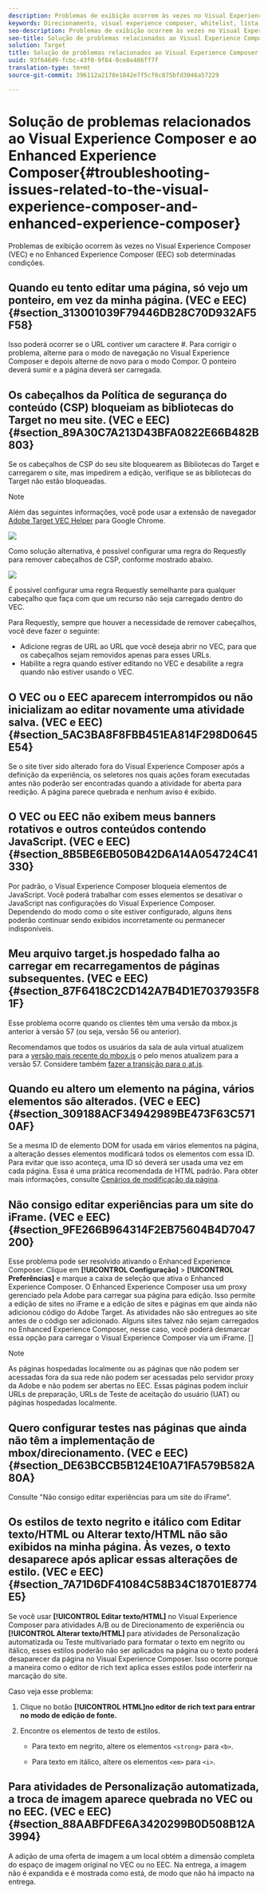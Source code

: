 ```yaml
---
description: Problemas de exibição ocorrem às vezes no Visual Experience Composer (VEC) e no Enhanced Experience Composer (EEC) sob determinadas condições.
keywords: Direcionamento, visual experience composer, whitelist, lista de permissões, enhanced visual experience composer, vec, solucionar problemas do visual experience composer, solução de problemas, eec, enhanced experience composer, tls, tls 1.2
seo-description: Problemas de exibição ocorrem às vezes no Visual Experience Composer (VEC) e no Enhanced Experience Composer (EEC) sob determinadas condições.
seo-title: Solução de problemas relacionados ao Visual Experience Composer e ao Enhanced Experience Composer
solution: Target
title: Solução de problemas relacionados ao Visual Experience Composer e ao Enhanced Experience Composer
uuid: 93f646d9-fcbc-43f0-9f84-0ce8e486ff7f
translation-type: tm+mt
source-git-commit: 396112a2178e1842e7f5cf6c875bfd3046a57229

---
```



# Solução de problemas relacionados ao Visual Experience Composer e ao Enhanced Experience Composer{#troubleshooting-issues-related-to-the-visual-experience-composer-and-enhanced-experience-composer}

Problemas de exibição ocorrem às vezes no Visual Experience Composer (VEC) e no Enhanced Experience Composer (EEC) sob determinadas condições.

## Quando eu tento editar uma página, só vejo um ponteiro, em vez da minha página. (VEC e EEC) {#section_313001039F79446DB28C70D932AF5F58}

Isso poderá ocorrer se o URL contiver um caractere #. Para corrigir o problema, alterne para o modo de navegação no Visual Experience Composer e depois alterne de novo para o modo Compor. O ponteiro deverá sumir e a página deverá ser carregada.

## Os cabeçalhos da Política de segurança do conteúdo (CSP) bloqueiam as bibliotecas do Target no meu site. (VEC e EEC) {#section_89A30C7A213D43BFA0822E66B482B803}

Se os cabeçalhos de CSP do seu site bloquearem as Bibliotecas do Target e carregarem o site, mas impedirem a edição, verifique se as bibliotecas do Target não estão bloqueadas.

>[!NOTE]
>
>Além das seguintes informações, você pode usar a extensão de navegador [Adobe Target VEC Helper](/help/c-experiences/c-visual-experience-composer/r-troubleshoot-composer/vec-helper-browser-extension.md) para Google Chrome.

![](assets/cps_headers.png)

Como solução alternativa, é possível configurar uma regra do Requestly para remover cabeçalhos de CSP, conforme mostrado abaixo.

![](assets/cps_headers_2.png)

É possível configurar uma regra Requestly semelhante para qualquer cabeçalho que faça com que um recurso não seja carregado dentro do VEC.

Para Requestly, sempre que houver a necessidade de remover cabeçalhos, você deve fazer o seguinte:

* Adicione regras de URL ao URL que você deseja abrir no VEC, para que os cabeçalhos sejam removidos apenas para esses URLs.
* Habilite a regra quando estiver editando no VEC e desabilite a regra quando não estiver usando o VEC.

## O VEC ou o EEC aparecem interrompidos ou não inicializam ao editar novamente uma atividade salva. (VEC e EEC) {#section_5AC3BA8F8FBB451EA814F298D0645E54}

Se o site tiver sido alterado fora do Visual Experience Composer após a definição da experiência, os seletores nos quais ações foram executadas antes não poderão ser encontradas quando a atividade for aberta para reedição. A página parece quebrada e nenhum aviso é exibido.

## O VEC ou EEC não exibem meus banners rotativos e outros conteúdos contendo JavaScript. (VEC e EEC) {#section_8B5BE6EB050B42D6A14A054724C41330}

Por padrão, o Visual Experience Composer bloqueia elementos de JavaScript. Você poderá trabalhar com esses elementos se desativar o JavaScript nas configurações do Visual Experience Composer. Dependendo do modo como o site estiver configurado, alguns itens poderão continuar sendo exibidos incorretamente ou permanecer indisponíveis.

## Meu arquivo target.js hospedado falha ao carregar em recarregamentos de páginas subsequentes. (VEC e EEC) {#section_87F6418C2CD142A7B4D1E7037935F81F}

Esse problema ocorre quando os clientes têm uma versão da mbox.js anterior à versão 57 (ou seja, versão 56 ou anterior).

Recomendamos que todos os usuários da sala de aula virtual atualizem para a [versão mais recente do mbox.js](../../../c-implementing-target/c-implementing-target-for-client-side-web/t-mbox-download/mboxjs-change-log.md#reference_DBB5EDB79EC44E558F9E08D4774A0F7A) o pelo menos atualizem para a versão 57. Considere também [fazer a transição para o at.js](../../../c-implementing-target/c-implementing-target-for-client-side-web/t-mbox-download/c-target-atjs-implementation/target-atjs-implementation.md#concept_8AC8D169E02944B1A547A0CAD97EAC17).

## Quando eu altero um elemento na página, vários elementos são alterados. (VEC e EEC) {#section_309188ACF34942989BE473F63C5710AF}

Se a mesma ID de elemento DOM for usada em vários elementos na página, a alteração desses elementos modificará todos os elementos com essa ID. Para evitar que isso aconteça, uma ID só deverá ser usada uma vez em cada página. Essa é uma prática recomendada de HTML padrão. Para obter mais informações, consulte [Cenários de modificação da página](../../../c-experiences/c-visual-experience-composer/r-troubleshoot-composer/vec-scenarios.md#concept_A458A95F65B4401588016683FB1694DB).

## Não consigo editar experiências para um site do iFrame. (VEC e EEC) {#section_9FE266B964314F2EB75604B4D7047200}

Esse problema pode ser resolvido ativando o Enhanced Experience Composer. Clique em **[!UICONTROL Configuração]** &gt; **[!UICONTROL Preferências]** e marque a caixa de seleção que ativa o Enhanced Experience Composer. O Enhanced Experience Composer usa um proxy gerenciado pela Adobe para carregar sua página para edição. Isso permite a edição de sites no iFrame e a edição de sites e páginas em que ainda não adicionou código do Adobe Target. As atividades não são entregues ao site antes de o código ser adicionado. Alguns sites talvez não sejam carregados no Enhanced Experience Composer, nesse caso, você poderá desmarcar essa opção para carregar o Visual Experience Composer via um iFrame. []

>[!NOTE]
>
>As páginas hospedadas localmente ou as páginas que não podem ser acessadas fora da sua rede não podem ser acessadas pelo servidor proxy da Adobe e não podem ser abertas no EEC. Essas páginas podem incluir URLs de preparação, URLs de Teste de aceitação do usuário (UAT) ou páginas hospedadas localmente.

## Quero configurar testes nas páginas que ainda não têm a implementação de mbox/direcionamento. (VEC e EEC) {#section_DE63BCCB5B124E10A71FA579B582A80A}

Consulte &quot;Não consigo editar experiências para um site do iFrame&quot;.

## Os estilos de texto negrito e itálico com Editar texto/HTML ou Alterar texto/HTML não são exibidos na minha página. Às vezes, o texto desaparece após aplicar essas alterações de estilo. (VEC e EEC) {#section_7A71D6DF41084C58B34C18701E8774E5}

Se você usar **[!UICONTROL Editar texto/HTML]** no Visual Experience Composer para atividades A/B ou de Direcionamento de experiência ou **[!UICONTROL Alterar texto/HTML]** para atividades de Personalização automatizada ou Teste multivariado para formatar o texto em negrito ou itálico, esses estilos poderão não ser aplicados na página ou o texto poderá desaparecer da página no Visual Experience Composer. Isso ocorre porque a maneira como o editor de rich text aplica esses estilos pode interferir na marcação do site.

Caso veja esse problema:

1. Clique no botão **[!UICONTROL HTML]no editor de rich text para entrar no modo de edição de fonte.**
1. Encontre os elementos de texto de estilos.

   * Para texto em negrito, altere os elementos `<strong>` para `<b>`.

   * Para texto em itálico, altere os elementos `<em>` para `<i>`.

## Para atividades de Personalização automatizada, a troca de imagem aparece quebrada no VEC ou no EEC. (VEC e EEC) {#section_88AABFDFE6A3420299B0D508B12A3994}

A adição de uma oferta de imagem a um local obtém a dimensão completa do espaço de imagem original no VEC ou no EEC. Na entrega, a imagem não é expandida e é mostrada como está, de modo que não há impacto na entrega.
